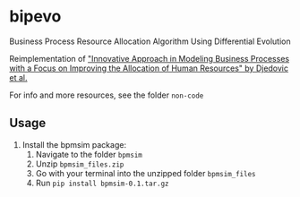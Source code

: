 # bipevo
Business Process Resource Allocation Algorithm Using Differential Evolution

Reimplementation of ["Innovative Approach in Modeling Business Processes with a Focus on Improving the Allocation of Human Resources" by Djedovic et al.](https://www.hindawi.com/journals/mpe/2018/9838560/)

For info and more resources, see the folder `non-code`

## Usage

1. Install the bpmsim package:
   1. Navigate to the folder `bpmsim`
   2. Unzip `bpmsim_files.zip`
   3. Go with your terminal into the unzipped folder `bpmsim_files`
   4. Run `pip install bpmsim-0.1.tar.gz`
